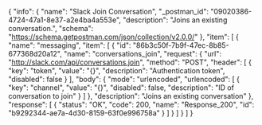 {
  "info": {
    "name": "Slack Join Conversation",
    "_postman_id": "09020386-4724-47a1-8e37-a2e4ba4a553e",
    "description": "Joins an existing conversation.",
    "schema": "https://schema.getpostman.com/json/collection/v2.0.0/"
  },
  "item": [
    {
      "name": "messaging",
      "item": [
        {
          "id": "86b3c50f-7b9f-47ec-8b85-677368d20a12",
          "name": "conversations_join",
          "request": {
            "url": "http://slack.com/api/conversations.join",
            "method": "POST",
            "header": [
              {
                "key": "token",
                "value": "{}",
                "description": "Authentication token",
                "disabled": false
              }
            ],
            "body": {
              "mode": "urlencoded",
              "urlencoded": [
                {
                  "key": "channel",
                  "value": "{}",
                  "disabled": false,
                  "description": "ID of conversation to join"
                }
              ]
            },
            "description": "Joins an existing conversation"
          },
          "response": [
            {
              "status": "OK",
              "code": 200,
              "name": "Response_200",
              "id": "b9292344-ae7a-4d30-8159-63f0e996758a"
            }
          ]
        }
      ]
    }
  ]
}